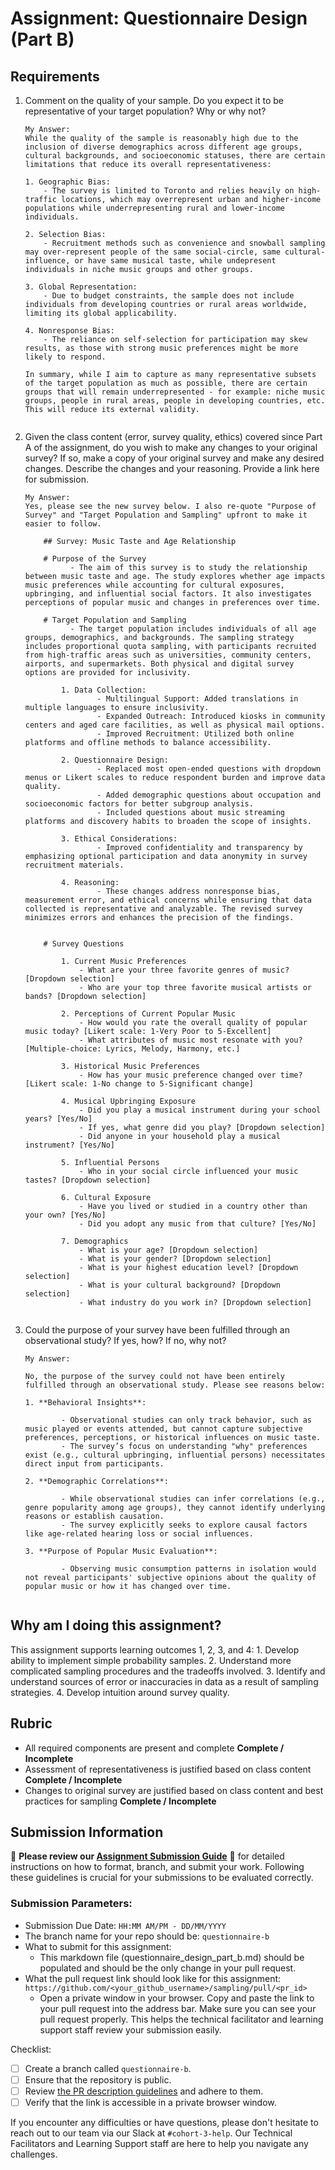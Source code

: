 # Assignment: Questionnaire Design (Part B)

## Requirements
1. Comment on the quality of your sample. Do you expect it to be representative of your target population? Why or why not?

    ```
    My Answer: 
    While the quality of the sample is reasonably high due to the inclusion of diverse demographics across different age groups, cultural backgrounds, and socioeconomic statuses, there are certain limitations that reduce its overall representativeness:

    1. Geographic Bias: 
        - The survey is limited to Toronto and relies heavily on high-traffic locations, which may overrepresent urban and higher-income populations while underrepresenting rural and lower-income individuals.
    
    2. Selection Bias: 
        - Recruitment methods such as convenience and snowball sampling may over-represent people of the same social-circle, same cultural-influence, or have same musical taste, while undepresent individuals in niche music groups and other groups.  
    
    3. Global Representation: 
        - Due to budget constraints, the sample does not include individuals from developing countries or rural areas worldwide, limiting its global applicability.
    
    4. Nonresponse Bias: 
        - The reliance on self-selection for participation may skew results, as those with strong music preferences might be more likely to respond.

    In summary, while I aim to capture as many representative subsets of the target population as much as possible, there are certain groups that will remain underrepresented - for example: niche music groups, people in rural areas, people in developing countries, etc. This will reduce its external validity.  

    
    ```

2. Given the class content (error, survey quality, ethics) covered since Part A of the assignment, do you wish to make any changes to your original survey? If so, make a copy of your original survey and make any desired changes. Describe the changes and your reasoning. Provide a link here for submission.

    ```
    My Answer: 
    Yes, please see the new survey below. I also re-quote "Purpose of Survey" and "Target Population and Sampling" upfront to make it easier to follow.

        ## Survey: Music Taste and Age Relationship
        
        # Purpose of the Survey
              - The aim of this survey is to study the relationship between music taste and age. The study explores whether age impacts music preferences while accounting for cultural exposures, upbringing, and influential social factors. It also investigates perceptions of popular music and changes in preferences over time.
        
        # Target Population and Sampling
              - The target population includes individuals of all age groups, demographics, and backgrounds. The sampling strategy includes proportional quota sampling, with participants recruited from high-traffic areas such as universities, community centers, airports, and supermarkets. Both physical and digital survey options are provided for inclusivity.
        
            1. Data Collection:
                    - Multilingual Support: Added translations in multiple languages to ensure inclusivity.
                    - Expanded Outreach: Introduced kiosks in community centers and aged care facilities, as well as physical mail options.
                    - Improved Recruitment: Utilized both online platforms and offline methods to balance accessibility.

            2. Questionnaire Design:
                    - Replaced most open-ended questions with dropdown menus or Likert scales to reduce respondent burden and improve data quality.
                    - Added demographic questions about occupation and socioeconomic factors for better subgroup analysis.
                    - Included questions about music streaming platforms and discovery habits to broaden the scope of insights.

            3. Ethical Considerations:
                    - Improved confidentiality and transparency by emphasizing optional participation and data anonymity in survey recruitment materials.

            4. Reasoning:
                    - These changes address nonresponse bias, measurement error, and ethical concerns while ensuring that data collected is representative and analyzable. The revised survey minimizes errors and enhances the precision of the findings.    

        
        # Survey Questions
        
            1. Current Music Preferences
                - What are your three favorite genres of music? [Dropdown selection]
                - Who are your top three favorite musical artists or bands? [Dropdown selection]
            
            2. Perceptions of Current Popular Music
                - How would you rate the overall quality of popular music today? [Likert scale: 1-Very Poor to 5-Excellent]
                - What attributes of music most resonate with you? [Multiple-choice: Lyrics, Melody, Harmony, etc.]
            
            3. Historical Music Preferences
                - How has your music preference changed over time? [Likert scale: 1-No change to 5-Significant change]
            
            4. Musical Upbringing Exposure
                - Did you play a musical instrument during your school years? [Yes/No]
                - If yes, what genre did you play? [Dropdown selection]
                - Did anyone in your household play a musical instrument? [Yes/No]
                
            5. Influential Persons
                - Who in your social circle influenced your music tastes? [Dropdown selection]
            
            6. Cultural Exposure
                - Have you lived or studied in a country other than your own? [Yes/No]
                - Did you adopt any music from that culture? [Yes/No]
            
            7. Demographics
                - What is your age? [Dropdown selection]
                - What is your gender? [Dropdown selection]
                - What is your highest education level? [Dropdown selection]
                - What is your cultural background? [Dropdown selection]
                - What industry do you work in? [Dropdown selection]

    
    ```

3. Could the purpose of your survey have been fulfilled through an observational study? If yes, how? If no, why not?

    ```
    My Answer: 
    
    No, the purpose of the survey could not have been entirely fulfilled through an observational study. Please see reasons below: 

    1. **Behavioral Insights**:

            - Observational studies can only track behavior, such as music played or events attended, but cannot capture subjective preferences, perceptions, or historical influences on music taste.
            - The survey’s focus on understanding "why" preferences exist (e.g., cultural upbringing, influential persons) necessitates direct input from participants.

    2. **Demographic Correlations**:

            - While observational studies can infer correlations (e.g., genre popularity among age groups), they cannot identify underlying reasons or establish causation.
            - The survey explicitly seeks to explore causal factors like age-related hearing loss or social influences.

    3. **Purpose of Popular Music Evaluation**:
            
            - Observing music consumption patterns in isolation would not reveal participants' subjective opinions about the quality of popular music or how it has changed over time.


    ```

## Why am I doing this assignment?

This assignment supports learning outcomes 1, 2, 3, and 4:
	1.	Develop ability to implement simple probability samples.
	2.	Understand more complicated sampling procedures and the tradeoffs involved.
	3.	Identify and understand sources of error or inaccuracies in data as a result of sampling strategies.
	4.	Develop intuition around survey quality.

## Rubric

-	All required components are present and complete **Complete / Incomplete**
-	Assessment of representativeness is justified based on class content **Complete / Incomplete**
-	Changes to original survey are justified based on class content and best practices for sampling **Complete / Incomplete**

## Submission Information

🚨 **Please review our [Assignment Submission Guide](https://github.com/UofT-DSI/onboarding/blob/main/onboarding_documents/submissions.md)** 🚨 for detailed instructions on how to format, branch, and submit your work. Following these guidelines is crucial for your submissions to be evaluated correctly.

### Submission Parameters:
* Submission Due Date: `HH:MM AM/PM - DD/MM/YYYY`
* The branch name for your repo should be: `questionnaire-b`
* What to submit for this assignment:
    * This markdown file (questionnaire_design_part_b.md) should be populated and should be the only change in your pull request.
* What the pull request link should look like for this assignment: `https://github.com/<your_github_username>/sampling/pull/<pr_id>`
    * Open a private window in your browser. Copy and paste the link to your pull request into the address bar. Make sure you can see your pull request properly. This helps the technical facilitator and learning support staff review your submission easily.

Checklist:
- [ ] Create a branch called `questionnaire-b`.
- [ ] Ensure that the repository is public.
- [ ] Review [the PR description guidelines](https://github.com/UofT-DSI/onboarding/blob/main/onboarding_documents/submissions.md#guidelines-for-pull-request-descriptions) and adhere to them.
- [ ] Verify that the link is accessible in a private browser window.

If you encounter any difficulties or have questions, please don't hesitate to reach out to our team via our Slack at `#cohort-3-help`. Our Technical Facilitators and Learning Support staff are here to help you navigate any challenges.
